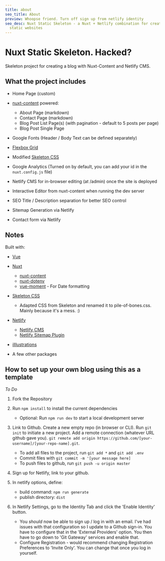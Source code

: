 ```yaml
---
title: about
seo_title: About
preview: Whoopse friend. Turn off sign up from netlify identity
seo_desc: Nuxt Static Skeleton - a Nuxt + Netlify combination for creating
  static websites
---
```

# Nuxt Static Skeleton. Hacked?

Skeleton project for creating a blog with Nuxt-Content and Netlify CMS.

## What the project includes

* Home Page (custom)
* [nuxt-content](https://content.nuxtjs.org/) powered:

  * About Page (markdown)
  * Contact Page (markdown)
  * Blog Post List Page(s) (with pagination - default to 5 posts per page)
  * Blog Post Single Page
* Google Fonts (Header / Body Text can be defined separately)
* [Flexbox Grid](http://flexboxgrid.com/)
* Modified [Skeleton CSS](http://getskeleton.com/)
* Google Analytics (Turned on by default, you can add your id in the `nuxt.config.js` file)
* Netlify CMS for in-browser editing (at /admin) once the site is deployed
* Interactive Editor from nuxt-content when running the dev server
* SEO Title / Description separation for better SEO control
* Sitemap Generation via Netlify
* Contact form via Netlify

## Notes

Built with:

* [Vue](https://vuejs.org/)
* [Nuxt](https://nuxtjs.org/)

  * [nuxt-content](https://content.nuxtjs.org/)
  * [nuxt-dotenv](https://github.com/nuxt-community/dotenv-module)
  * [vue-moment](https://github.com/brockpetrie/vue-moment) - For Date formatting
* [Skeleton CSS](http://getskeleton.com/)

  * Adapted CSS from Skeleton and renamed it to pile-of-bones.css.  Mainly because it's a mess. :)
* [Netlify](https://www.netlify.com/)

  * [Netlify CMS](https://www.netlifycms.org/)
  * [Netlify Sitemap Plugin](https://github.com/netlify-labs/netlify-plugin-sitemap)
* [illlustrations](https://illlustrations.co/)
* A few other packages

## How to set up your own blog using this as a template

*To Do*

1. Fork the Repository
2. Run `npm install` to install the current dependencies

   * Optional: Run `npm run dev` to start a local development server
3. Link to Github. Create a new empty repo (in browser or CLI). Run `git init` to initiate a new project.  Add a remote connection (whatever URL github gave you). `git remote add origin https://github.com/[your-username]/[your-repo-name].git`.

   * To add all files to the project, run `git add *` and `git add .env`
   * Commit files with `git commit -m '[your message here]`
   * To push files to github, run `git push -u origin master`
4. Sign up for Netlify, link to your github.
5. In netlify options,  define:

   * build command: `npm run generate`
   * publish directory: `dist`
6. In Netlify Settings, go to the Identity Tab and click the 'Enable Identity' button.

   * You *should* now be able to sign up / log in with an email. I've had issues with that configuration so I update to a Github sign-in.  You have to configure that in the 'External Providers' option. You then have to go down to 'Git Gateway' services and enable that.
   * Configure Registration - would recommend changing Registration Preferences to 'Invite Only'. You can change that once you log in yourself.